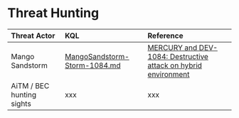 # Threat Hunting 

|Threat Actor| KQL  |Reference|
|:--|:--|:--|
|Mango Sandstorm |[MangoSandstorm-Storm-1084.md](https://github.com/LearningKijo/KQL/blob/main/KQL-XDR-Hunting/ThreatHunting/ThreatHunting-query/MangoSandstorm-Storm-1084.md)|[MERCURY and DEV-1084: Destructive attack on hybrid environment](https://www.microsoft.com/en-us/security/blog/2023/04/07/mercury-and-dev-1084-destructive-attack-on-hybrid-environment/)|
|AiTM / BEC hunting sights| xxx | xxx |
